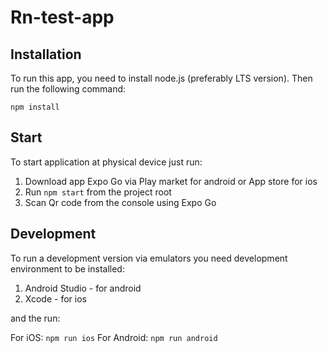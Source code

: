 # Rn-test-app

## Installation

To run this app, you need to install node.js (preferably LTS version).
Then run the following command:

`npm install`

## Start

To start application at physical device just run:

1. Download app Expo Go via Play market for android or App store for ios
2. Run `npm start` from the project root
3. Scan Qr code from the console using Expo Go

## Development

To run a development version via emulators you need development environment to be installed:

1. Android Studio - for android
2. Xcode - for ios

and the run:

For iOS: `npm run ios`
For Android: `npm run android`
